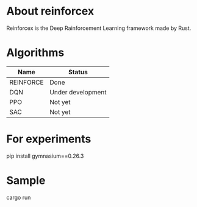 # About reinforcex
Reinforcex is the Deep Rainforcement Learning framework made by Rust.

# Algorithms
| Name | Status |
| --- | --- |
| REINFORCE | Done |
| DQN | Under development |
| PPO | Not yet |
| SAC | Not yet |

# For experiments
pip install gymnasium==0.26.3

# Sample
cargo run

